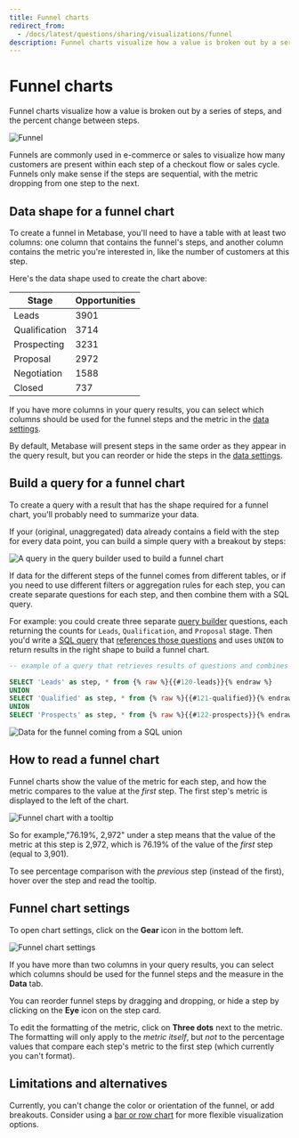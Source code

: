 ```yaml
---
title: Funnel charts
redirect_from:
  - /docs/latest/questions/sharing/visualizations/funnel
description: Funnel charts visualize how a value is broken out by a series of steps, and the percent change between steps. To build a funnel chart in Metabase, you need a table with the name and value for each step.
---
```


# Funnel charts

Funnel charts visualize how a value is broken out by a series of steps, and the percent change between steps.

![Funnel](../images/funnel.png)

Funnels are commonly used in e-commerce or sales to visualize how many customers are present within each step of a checkout flow or sales cycle. Funnels only make sense if the steps are sequential, with the metric dropping from one step to the next.

## Data shape for a funnel chart

To create a funnel in Metabase, you'll need to have a table with at least two columns: one column that contains the funnel's steps, and another column contains the metric you're interested in, like the number of customers at this step.

Here's the data shape used to create the chart above:

| Stage         | Opportunities |
| ------------- | ------------- |
| Leads         | 3901          |
| Qualification | 3714          |
| Prospecting   | 3231          |
| Proposal      | 2972          |
| Negotiation   | 1588          |
| Closed        | 737           |

If you have more columns in your query results, you can select which columns should be used for the funnel steps and the metric in the [data settings](#funnel-chart-settings).

By default, Metabase will present steps in the same order as they appear in the query result, but you can reorder or hide the steps in the [data settings](#funnel-chart-settings).

## Build a query for a funnel chart

To create a query with a result that has the shape required for a funnel chart, you'll probably need to summarize your data.

If your (original, unaggregated) data already contains a field with the step for every data point, you can build a simple query with a breakout by steps:

![A query in the query builder used to build a funnel chart](../images/build-a-funnel-query.png)

If data for the different steps of the funnel comes from different tables, or if you need to use different filters or aggregation rules for each step, you can create separate questions for each step, and then combine them with a SQL query.

For example: you could create three separate [query builder](../query-builder/editor.md) questions, each returning the counts for `Leads`, `Qualification`, and `Proposal` stage. Then you'd write a [SQL query](../native-editor/writing-sql.md) that [references those questions](../native-editor/referencing-saved-questions-in-queries.md) and uses `UNION` to return results in the right shape to build a funnel chart.

```sql
-- example of a query that retrieves results of questions and combines them with UNION

SELECT 'Leads' as step, * from {% raw %}{{#120-leads}}{% endraw %}
UNION
SELECT 'Qualified' as step, * from {% raw %}{{#121-qualified}}{% endraw %}
UNION
SELECT 'Prospects' as step, * from {% raw %}{{#122-prospects}}{% endraw %}

```

![Data for the funnel coming from a SQL union](../images/funnel-as-sql.png)

## How to read a funnel chart

Funnel charts show the value of the metric for each step, and how the metric compares to the value at the _first_ step. The first step's metric is displayed to the left of the chart.

![Funnel chart with a tooltip](../images/read-a-funnel.png)

So for example,"76.19%, 2,972" under a step means that the value of the metric at this step is 2,972, which is 76.19% of the value of the _first_ step (equal to 3,901).

To see percentage comparison with the _previous_ step (instead of the first), hover over the step and read the tooltip.

## Funnel chart settings

To open chart settings, click on the **Gear** icon in the bottom left.

![Funnel chart settings](../images/funnel-settings.png)

If you have more than two columns in your query results, you can select which columns should be used for the funnel steps and the measure in the **Data** tab.

You can reorder funnel steps by dragging and dropping, or hide a step by clicking on the **Eye** icon on the step card.

To edit the formatting of the metric, click on **Three dots** next to the metric. The formatting will only apply to the _metric itself_, but _not_ to the percentage values that compare each step's metric to the first step (which currently you can't format).

## Limitations and alternatives

Currently, you can't change the color or orientation of the funnel, or add breakouts. Consider using a [bar or row chart](./line-bar-and-area-charts.md) for more flexible visualization options.
